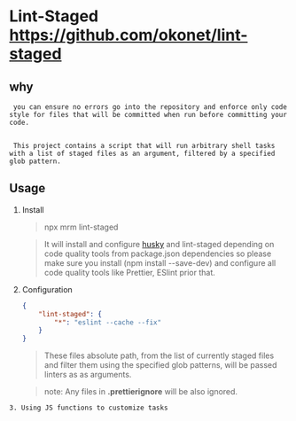 # Lint-Staged <https://github.com/okonet/lint-staged>

## why

     you can ensure no errors go into the repository and enforce only code style for files that will be committed when run before committing your code.

     
     This project contains a script that will run arbitrary shell tasks with a list of staged files as an argument, filtered by a specified glob pattern.

## Usage

   1. Install
       > npx mrm lint-staged

       > It will install and configure [husky]() and lint-staged depending on code quality tools from package.json dependencies so please make sure you install (npm install --save-dev) and configure all code quality tools like Prettier, ESlint prior that.

   2. Configuration
        ```json 
        {
            "lint-staged": {
                "*": "eslint --cache --fix"
            }
        }
        ```
       > These files absolute path, from the list of currently staged files and filter them using the specified glob patterns,  will be passed linters as as arguments.

       > note: Any files in **.prettierignore** will be also ignored.

    3. Using JS functions to customize tasks
